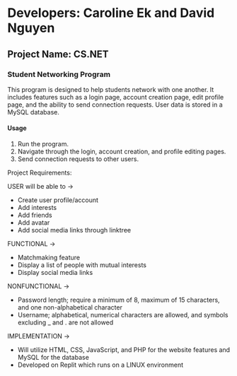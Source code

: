 # Developers: Caroline Ek and David Nguyen

## Project Name: CS.NET

### Student Networking Program

This program is designed to help students network with one another. It includes features such as a login page, account creation page, edit profile page, and the ability to send connection requests. User data is stored in a MySQL database.

#### Usage

1. Run the program.
2. Navigate through the login, account creation, and profile editing pages.
3. Send connection requests to other users.

Project Requirements:

 USER will be able to ->
- Create user profile/account
- Add interests
- Add friends
- Add avatar
- Add social media links through linktree

FUNCTIONAL ->
- Matchmaking feature
- Display a list of people with mutual interests
- Display social media links 

NONFUNCTIONAL ->
- Password length; require a minimum of 8, maximum of 15 characters, and one non-alphabetical character
- Username; alphabetical, numerical characters are allowed, and symbols excluding _ and . are not allowed

IMPLEMENTATION ->
- Will utilize HTML, CSS, JavaScript, and PHP for the website features and MySQL for the database
- Developed on Replit which runs on a LINUX environment

